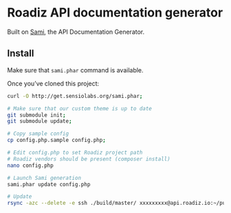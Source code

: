 # Roadiz API documentation generator
Built on [Sami](https://github.com/FriendsOfPHP/sami), the API Documentation Generator.

## Install
Make sure that `sami.phar` command is available.

Once you’ve cloned this project:

```bash
curl -O http://get.sensiolabs.org/sami.phar;

# Make sure that our custom theme is up to date
git submodule init;
git submodule update;

# Copy sample config
cp config.php.sample config.php;

# Edit config.php to set Roadiz project path
# Roadiz vendors should be present (composer install)
nano config.php

# Launch Sami generation
sami.phar update config.php

# Update
rsync -azc --delete -e ssh ./build/master/ xxxxxxxxx@api.roadiz.io:~/public_html/
```